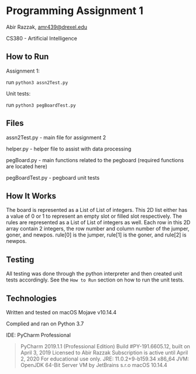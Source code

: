 # Programming Assignment 1
Abir Razzak, amr439@drexel.edu

CS380 - Artificial Intelligence

## How to Run
Assignment 1:

run `python3 assn2Test.py`

Unit tests:

run `python3 pegBoardTest.py`

## Files
assn2Test.py - main file for assignment 2

helper.py - helper file to assist with data processing

pegBoard.py - main functions related to the pegboard (required functions are located here)

pegBoardTest.py - pegboard unit tests

## How It Works

The board is represented as a List of List of integers. This 2D list either has a value of 0 or 1 to represent an empty slot or filled slot respectively. The rules are represented as a List of List of integers as well. Each row in this 2D array contain 2 integers, the row number and column number of the jumper, goner, and newpos. rule[0] is the jumper, rule[1] is the goner, and rule[2] is newpos.

## Testing

All testing was done through the python interpreter and then created unit tests accordingly. See the `How to Run` section on how to run the unit tests.

## Technologies

Written and tested on macOS Mojave v10.14.4

Complied and ran on Python 3.7

IDE: PyCharm Professional

> PyCharm 2019.1.1 (Professional Edition)
> Build #PY-191.6605.12, built on April 3, 2019
> Licensed to Abir Razzak
> Subscription is active until April 2, 2020
> For educational use only.
> JRE: 11.0.2+9-b159.34 x86_64
> JVM: OpenJDK 64-Bit Server VM by JetBrains s.r.o
> macOS 10.14.4
